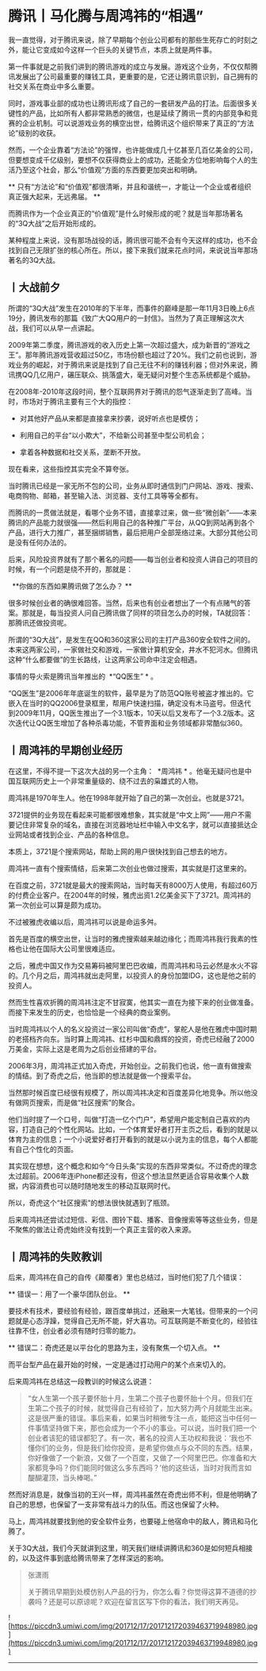 # 腾讯丨马化腾与周鸿祎的“相遇”

我一直觉得，对于腾讯来说，除了早期每个创业公司都有的那些生死存亡的时刻之外，能让它变成如今这样一个巨头的关键节点，本质上就是两件事。

第一件事就是之前我们讲到的腾讯游戏的成立与发展。游戏这个业务，不仅仅帮腾讯发展出了公司最重要的赚钱工具，更重要的是，它还让腾讯意识到，自己拥有的社交关系在商业中多么重要。

同时，游戏事业部的成功也让腾讯形成了自己的一套研发产品的打法。后面很多关键性的产品，比如所有人都非常熟悉的微信，也是延续了腾讯一贯的内部竞争和竞赛的企业机制。可以说游戏业务的横空出世，给腾讯这个组织带来了真正的“方法论”级别的收获。

然而，一个企业靠着“方法论”的强悍，也许能做成几十亿甚至几百亿美金的公司，但要想变成千亿级别，要想不仅获得商业上的成功，还能全方位地影响每个人的生活乃至这个社会，那么“价值观”方面的东西要更加突出和明确。

 ** 只有“方法论”和“价值观”都很清晰，并且和谐统一，才能让一个企业或者组织真正强大起来，无远弗届。 **

而腾讯作为一个企业真正的“价值观”是什么时候形成的呢？就是当年那场著名的“3Q大战”之后开始形成的。

某种程度上来说，没有那场战役的话，腾讯很可能不会有今天这样的成功，也不会找到自己无限扩张的核心所在。所以，接下来我们就来花点时间，来说说当年那场著名的3Q大战。

## 丨大战前夕

所谓的“3Q大战”发生在2010年的下半年，而事件的巅峰是那一年11月3日晚上6点19分，腾讯发布的那篇《致广大QQ用户的一封信》。当然为了真正理解这次大战，我们可以从早一点讲起。

2009年第二季度，腾讯游戏的收入历史上第一次超过盛大，成为新晋的“游戏之王”。那年腾讯游戏营收超过50亿，市场份额也超过了20%。我们之前也说到，游戏业务的崛起，对于腾讯来说是找到了自己无往不利的赚钱利器；但对外来说，腾讯携QQ几亿用户，碾压联众、挑落盛大，毫无疑问对整个生态系统都是个威胁。

在2008年-2010年这段时间，整个互联网界对于腾讯的怨气逐渐走到了高峰。当时，市场对于腾讯主要有三个大的指控：

* 对其他好产品从来都是直接拿来抄袭，说好听点也是模仿；

* 利用自己的平台“以小欺大”，不给新公司甚至中型公司机会；

* 拿着各种数据和社交关系，垄断不开放。

现在看来，这些指控其实完全不算夸张。

当时腾讯已经是一家无所不包的公司，业务从即时通信到门户网站、游戏、搜索、电商购物、邮箱，甚至输入法、浏览器、支付工具等等全都有。

而腾讯的一贯做法就是，看哪个业务不错，直接拿过来，做一些“微创新”——本来腾讯的产品能力就很强——然后利用自己的各种推广平台，从QQ到网站再到各个产品，进行大力推广，甚至捆绑销售，最后把用户全部笼络过来。大部分其他公司是没有任何办法的。

后来，风险投资界就有了那个著名的问题——每当创业者和投资人讲自己的项目的时候，有一个问题是绕不开的，那就是：

  **你做的东西如果腾讯做了怎么办？ **

很多时候创业者的确很难回答。当然，后来也有创业者想出了一个有点赌气的答案。那就是，每当投资人问自己腾讯做了同样的项目怎么办的时候，TA就回答：那腾讯还做投资呢。

所谓的“3Q大战”，是发生在QQ和360这家公司的主打产品360安全软件之间的。本来这两家公司，一家做社交和游戏，一家做计算机安全，井水不犯河水。但腾讯这种“什么都要做”的生长路线，让这两家公司命中注定会相遇。

事情的导火索是腾讯当年推出的  *“QQ医生” * 。

“QQ医生”是2006年年底诞生的软件，最早是为了防范QQ账号被盗才推出的。它嵌入在当时的QQ2006登录框里，帮用户快速扫描，确定没有木马盗号。但迭代到2009年11月，QQ医生推出了一个3.1版本，10天以后又发布了一个3.2版本。这次迭代让QQ医生增加了各种杀毒功能，不管界面和业务领域都非常酷似360。

## 丨周鸿祎的早期创业经历

在这里，不得不提一下这次大战的另一个主角：  *周鸿祎 * 。他毫无疑问也是中国互联网历史上一个非常重量级的、绕不过去的枭雄式的人物。

周鸿祎是1970年生人。他在1998年就开始了自己的第一次创业。也就是3721。

3721提供的业务现在看起来可能都很难想象，其实就是“中文上网”——用户不需要记住非常复杂的域名，直接在浏览器地址栏中输入中文名字，就可以直接抵达企业网站或者找到企业、产品的各种信息。

本质上，3721是个搜索网站，帮助上网的用户很快找到自己想去的地方。

周鸿祎一直有个搜索情结，后来第二次创业也做过搜索，其实就是打这里来的。

在百度之前，3721就是最大的搜索网站，当时每天有8000万人使用，有超过60万的付费企业客户。在2004年的时候，雅虎出资1.2亿美金买下了3721。周鸿祎的第一次创业可以算是颇为成功。

不过被雅虎收编以后，周鸿祎可以说是命运多舛。

首先是百度的横空出世，让当时的雅虎搜索越来越边缘化；而周鸿祎我行我素的性格也让他在国际大公司里很难适应。

之后，雅虎中国又作为交易筹码被阿里巴巴收编，而周鸿祎和马云必然是水火不容的。几个月之后，周鸿祎就出走阿里，以投资人的身份加盟IDG，这也是他之前的投资人。

然而生性喜欢折腾的周鸿祎注定不甘寂寞，他其实一直在为接下来的创业做准备。而接下来发生的历史，也恰恰是一个经典的商业案例。

当时周鸿祎以个人的名义投资过一家公司叫做“奇虎”，掌舵人是他在雅虎中国时期的老搭档齐向东。当时算上周鸿祎、红杉中国和鼎辉的投资，奇虎已经融了2000万美金，实际上这是老周为之后创业搭建的平台。

2006年3月，周鸿祎正式加入奇虎，开始创业。之前我们也说，他一直有做搜索的情结。到了奇虎之后，他当即的想法就是做一个搜索平台。

当然那时候百度已经很有规模了，所以周鸿祎决定和百度差异化地竞争。所以他没有做网页搜索，而是做“社区搜索”的聚合。

他们当时提了一个口号，叫做“打造一亿个门户”，希望用户能定制自己喜欢的内容，打造自己的个性化网站。比如，一个体育爱好者打开主页之后，看到的就是以体育为主的信息；一个小说爱好者打开看到的就是以小说为主的信息，每个人都能有自己个性化的页面。

其实现在想想，这个概念和如今“今日头条”实现的东西非常类似。不过奇虎的理念太过超前。2006年连iPhone都还没有，但这个想法显然更适合容易收集个人数据，内容消费也可以随时随地发生的移动互联网时代。

所以，奇虎这个“社区搜索”的想法很快就遇到了瓶颈。

后来周鸿祎还尝试过短信、彩信、图铃下载、播客、音像搜索等等这些业务，但是不聚焦的做法让奇虎始终没有找到一个真正主营的收入来源。

## 丨周鸿祎的失败教训

后来，周鸿祎在自己的自传《颠覆者》里也总结过，当时他们犯了几个错误：

 ** 错误一：用了一个豪华团队创业。 **

要技术有技术，要经验有经验，跟百度单挑过，还融来一大笔钱。但带来的一个问题就是心态浮躁，觉得自己无所不能，好大喜功。可互联网是不断变化的，经验往往靠不住，创业者必须有随时归零的能力。

 ** 错误二：奇虎还是以平台化的思路为主，没有聚焦一个切入点。 **

而平台型产品在最开始的时候，一定是通过打动用户的某个点来切入的。

后来周鸿祎在总结这一段教训的时候这么说道：

> “女人生第一个孩子要怀胎十月，生第二个孩子也要怀胎十个月。但我们在生第二个孩子的时候，就觉得自己有经验了，加大努力两个月就能生出来。这是很严重的错误。事后来看，如果当时稍微专注一点，能把这当中任何一件事情坚持做下来，那也会成为一个不小的事业。可以说，当时我们把一个创业者该犯的错误都犯了。有一次，著名的投资人王功权和我说：‘我也不懂你们的业务，但是我们给你投资，是希望你做点与众不同的东西。结果，你好像做了一个新浪，又做了一个百度，又做了一个阿里巴巴。你准备和大家都竞争吗？你们能同时做这么多东西吗？’他的这些话，当时对我而言如醍醐灌顶，当头棒喝。”

然而好消息是，就像当初的王兴一样，周鸿祎虽然在奇虎出师不利，但是他明确了自己的思想，也保留了一支非常有战斗力的队伍。而这也保留了火种。

马上，周鸿祎就要找到他的安全软件业务，也要碰上他宿命中的敌人，腾讯和马化腾了。

关于3Q大战，我们今天就讲到这里，明天我们继续讲腾讯和360是如何短兵相接的，以及这件事到底给腾讯带来了怎样深远的影响。

> 张潇雨
> 
> 关于腾讯早期到处模仿别人产品的行为，你怎么看？你觉得这算不道德的抄袭吗？还是可以原谅呢？欢迎在留言区写下你的看法，我们明天再见。

![https://piccdn3.umiwi.com/img/201712/17/201712172039463719948980.jpg](https://piccdn3.umiwi.com/img/201712/17/201712172039463719948980.jpg)

---
